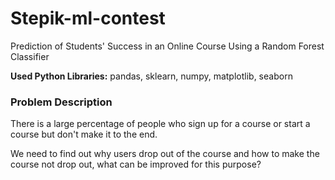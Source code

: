 # Stepik-ml-contest
Prediction of Students' Success in an Online Course Using a Random Forest Classifier

**Used Python Libraries:** pandas, sklearn, numpy, matplotlib, seaborn 

### Problem Description

There is a large percentage of people who sign up for a course or start a course but don't make it to the end.

We need to find out why users drop out of the course and how to make the course not drop out, what can be improved for this purpose?
